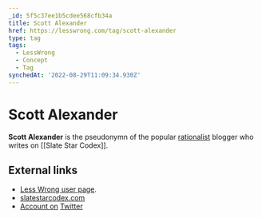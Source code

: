 ```yaml
---
_id: 5f5c37ee1b5cdee568cfb34a
title: Scott Alexander
href: https://lesswrong.com/tag/scott-alexander
type: tag
tags:
  - LessWrong
  - Concept
  - Tag
synchedAt: '2022-08-29T11:09:34.930Z'
---
```

# Scott Alexander

**Scott Alexander** is the pseudonymn of the popular [rationalist](https://www.lesswrong.com/tag/rationalist) blogger who writes on [[Slate Star Codex]].

## External links

*   [Less Wrong user page](http://lesswrong.com/user/Yvain/).
*   [slatestarcodex.com](http://slatestarcodex.com)
*   [Account on](https://twitter.com/slatestarcodex/) [Twitter](https://www.lesswrong.com/tag/twitter)